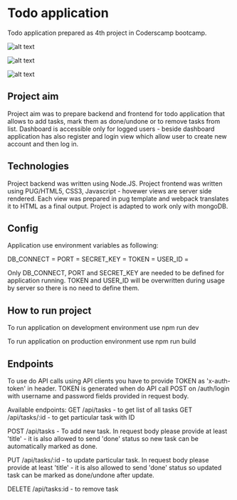 # Todo application 

Todo application prepared as 4th project in Coderscamp bootcamp.

![alt text](https://images.tinypic.pl/i/00994/c3cm705771jf.png "Register panel")

![alt text](https://images.tinypic.pl/i/00994/qhhesa1qz4ng.png "Login panel")

![alt text](https://images.tinypic.pl/i/00994/szzcfif5nzou.png "Dashboard")

## Project aim

Project aim was to prepare backend and frontend for todo application that allows to add tasks, mark them as done/undone or to remove tasks from list. Dashboard is accessible only for logged users - beside dashboard application has also register and login view which allow user to create new account and then log in.



## Technologies

Project backend was written using Node.JS.
Project frontend was written using PUG/HTML5, CSS3, Javascript - hovewer views are server side rendered. Each view was prepared in pug template and webpack translates it to HTML as a final output.
Project is adapted to work only with mongoDB.

## Config

Application use environment variables as following:

DB_CONNECT = 
PORT = 
SECRET_KEY = 
TOKEN = 
USER_ID = 

Only DB_CONNECT, PORT and SECRET_KEY are needed to be defined for application running.
TOKEN and USER_ID will be overwritten during usage by server so there is no need to define them.

## How to run project

To run application on development environment use npm run dev

To run application on production environment use npm run build

## Endpoints

To use do API calls using API clients you have to provide TOKEN as 'x-auth-token' in header.
TOKEN is generated when do API call POST on /auth/login with username and password fields provided in request body.

Available endpoints:
GET /api/tasks - to get list of all tasks
GET /api/tasks/:id - to get particular task with ID

POST /api/tasks - To add new task. In request body please provide at least 'title' - it is also allowed to send 'done' status so new task can be automatically marked as done.

PUT /api/tasks/:id - to update particular task. In request body please provide at least 'title' - it is also allowed to send 'done' status so updated task can be marked as done/undone after update.

DELETE /api/tasks:id - to remove task
